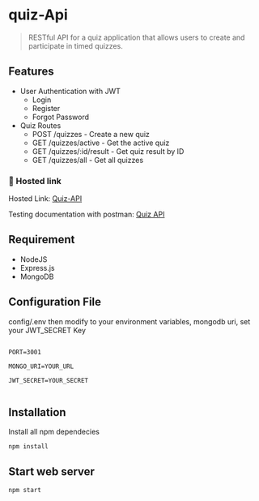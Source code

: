﻿# quiz-Api
> RESTful API for a quiz application that allows users to create and participate in timed quizzes. 

## Features

- User Authentication with JWT 
  - Login  
  - Register
  - Forgot Password
- Quiz Routes
  -  POST /quizzes - Create a new quiz
  -  GET /quizzes/active - Get the active quiz
  -  GET /quizzes/:id/result - Get quiz result by ID
  -  GET /quizzes/all - Get all quizzes

### 🔗 Hosted link

 Hosted Link: [Quiz-API](https://quiz-api-2ee5.onrender.com)

Testing documentation with postman: [Quiz API](https://documenter.getpostman.com/view/24632237/2s9YkrbLCB)

 

## Requirement

- NodeJS
- Express.js 
- MongoDB

## Configuration File

 config/.env then modify to your environment variables, mongodb uri, set your JWT_SECRET Key

```ENV

PORT=3001

MONGO_URI=YOUR_URL

JWT_SECRET=YOUR_SECRET
 
```

## Installation

 Install all npm dependecies

```console
npm install
```

## Start web server

```console
npm start
```
